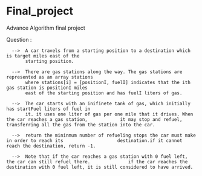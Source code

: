 # Final_project
Advance Algorithm final project

Question :

      -->  A car travels from a starting position to a destination which is target miles east of the
           starting position.
           
      -->  There are gas stations along the way. The gas stations are represented as an array stations
           where stations[i] = [positionI, fuelI] indicates that the ith gas station is positionI miles
           east of the starting position and has fuelI liters of gas.
           
      -->  The car starts with an inifinete tank of gas, which initially has startFuel liters of fuel in
           it. it uses one liter of gas per one mile that it drives. When the car reaches a gas station,            it may stop and refuel, transferring all the gas from the station into the car.
           
      -->  return the mininmum number of refueling stops the car must make in order to reach its                    destination.if it cannot reach the destination, return -1.
           
      -->  Note that if the car reaches a gas station with 0 fuel left, the car can still refuel there.              if the car reaches the destination with 0 fuel left, it is still considered to have arrived.
